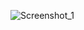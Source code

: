 ![Screenshot_1](https://user-images.githubusercontent.com/20463385/137999679-a354d573-83cc-4b80-a628-e71a33a59d78.png)
